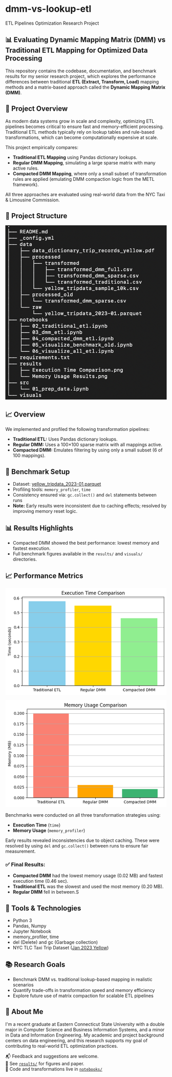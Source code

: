 # dmm-vs-lookup-etl  
ETL Pipelines Optimization Research Project

## 📊 Evaluating Dynamic Mapping Matrix (DMM) vs Traditional ETL Mapping for Optimized Data Processing

This repository contains the codebase, documentation, and benchmark results for my senior research project, which explores the performance differences between traditional **ETL (Extract, Transform, Load)** mapping methods and a matrix-based approach called the **Dynamic Mapping Matrix (DMM)**.

## 🧠 Project Overview

As modern data systems grow in scale and complexity, optimizing ETL pipelines becomes critical to ensure fast and memory-efficient processing. Traditional ETL methods typically rely on lookup tables and rule-based transformations, which can become computationally expensive at scale.

This project empirically compares:
- **Traditional ETL Mapping** using Pandas dictionary lookups.
- **Regular DMM Mapping**, simulating a large sparse matrix with many active rules.
- **Compacted DMM Mapping**, where only a small subset of transformation rules are applied (emulating DMM compaction logic from the METL framework).

All three approaches are evaluated using real-world data from the NYC Taxi & Limousine Commission.

## 📂 Project Structure
![alt text](visuals/project_structure.png)

## 📈 Overview

We implemented and profiled the following transformation pipelines:

- **Traditional ETL:** Uses Pandas dictionary lookups.
- **Regular DMM:** Uses a 100×100 sparse matrix with all mappings active.
- **Compacted DMM:** Emulates filtering by using only a small subset (6 of 100 mappings).

## 🧪 Benchmark Setup

- Dataset: [yellow_tripdata_2023-01.parquet](https://d37ci6vzurychx.cloudfront.net/trip-data/yellow_tripdata_2023-01.parquet)
- Profiling tools: `memory_profiler`, `time`
- Consistency ensured via: `gc.collect()` and `del` statements between runs
- **Note:** Early results were inconsistent due to caching effects; resolved by improving memory reset logic.

## 📊 Results Highlights

- Compacted DMM showed the best performance: lowest memory and fastest execution.
- Full benchmark figures available in the `results/` and `visuals/` directories.

## 📈 Performance Metrics

![alt text](results/Execution_Time_Comparison.png)

![alt text](results/Memory_Usage_Results.png)

Benchmarks were conducted on all three transformation strategies using:

- **Execution Time** (`time`)
- **Memory Usage** (`memory_profiler`)

Early results revealed inconsistencies due to object caching. These were resolved by using `del` and `gc.collect()` between runs to ensure fair measurement.

### ✅ Final Results:
- **Compacted DMM** had the lowest memory usage (0.02 MB) and fastest execution time (0.46 sec).
- **Traditional ETL** was the slowest and used the most memory (0.20 MB).
- **Regular DMM** fell in between.S

## 🔧 Tools & Technologies
- Python 3
- Pandas, Numpy
- Jupyter Notebook
- memory_profiler, time
- del (Delete) and gc (Garbage collection)
- NYC TLC Taxi Trip Dataset ([Jan 2023 Yellow](https://d37ci6vzurychx.cloudfront.net/trip-data/yellow_tripdata_2023-01.parquet))

## 📚 Research Goals

- Benchmark DMM vs. traditional lookup-based mapping in realistic scenarios
- Quantify trade-offs in transformation speed and memory efficiency
- Explore future use of matrix compaction for scalable ETL pipelines

## 🙋 About Me

I'm a recent graduate at Eastern Connecticut State University with a double major in Computer Science and Business Information Systems, and a minor in Data and Information Engineering. My academic and project background centers on data engineering, and this research supports my goal of contributing to real-world ETL optimization practices.

📬 Feedback and suggestions are welcome.  
📁 See [`results/`](./results) for figures and paper.  
📎 Code and transformations live in [`notebooks/`](./notebooks)